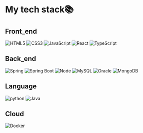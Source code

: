 # My tech stack📚

## Front_end
![HTML5](https://img.shields.io/badge/-HTML5-F05032?style=for-the-badge&logo=html5&logoColor=ffffff)
![CSS3](https://img.shields.io/badge/-CSS3-007ACC?style=for-the-badge&logo=css3)
![JavaScript](https://img.shields.io/badge/-JavaScript-%23F7DF1C?style=for-the-badge&logo=javascript&logoColor=000000&labelColor=%23F7DF1C&color=%23FFCE5A)
![React](https://img.shields.io/badge/-React-222222?style=for-the-badge&logo=react)
![TypeScript](https://img.shields.io/badge/-TypeScript-007ACC?style=for-the-badge&logo=typescript&logoColor=white)


## Back_end
![Spring](https://img.shields.io/badge/-Spring-6DB33F?style=for-the-badge&logo=spring&logoColor=ffffff)
![Spring Boot](https://img.shields.io/badge/-SpringBoot-6DB33F?style=for-the-badge&logo=SpringBoot&logoColor=ffffff)
![Node](https://img.shields.io/badge/-Nodejs-43853d?style=for-the-badge&logo=Node.js&logoColor=white)
![MySQL](https://img.shields.io/badge/-MySQL-4479A1?style=for-the-badge&logo=MySQL&logoColor=white)
![Oracle](https://img.shields.io/badge/-MySQL-4479A1?style=for-the-badge&logo=MySQL&logoColor=white)
![MongoDB](https://img.shields.io/badge/-MongoDB-47A248?style=for-the-badge&logo=mongodb&logoColor=white)




## Language
![python](https://img.shields.io/badge/-python-3776AB?style=for-the-badge&logo=python&logoColor=white)
![Java](https://img.shields.io/badge/-Java-007396?style=for-the-badge&logo=Java&logoColor=white)

## Cloud
![Docker](https://img.shields.io/badge/-Docker-46a2f1?style=for-the-badge&logo=docker&logoColor=ffffff)
<!--
# Hi I'm kangbyhyun
![Git](https://img.shields.io/badge/-Git-F05032?style=for-the-badge&logo=git&logoColor=ffffff)
![Amazon AWS](https://img.shields.io/badge/-AmazonAWS-#232F3E?style=for-the-badge&logo=AmazonAWS&logoColor=ffffff)
![Linux](https://img.shields.io/badge/linux-FCC624?style=for-the-badge&logo=linux&logoColor=black)
![Apache Hadoop](https://img.shields.io/badge/-Hadoop-66CCFF?style=for-the-badge&logo=ApacheHadoop&logoColor=black)

-->
